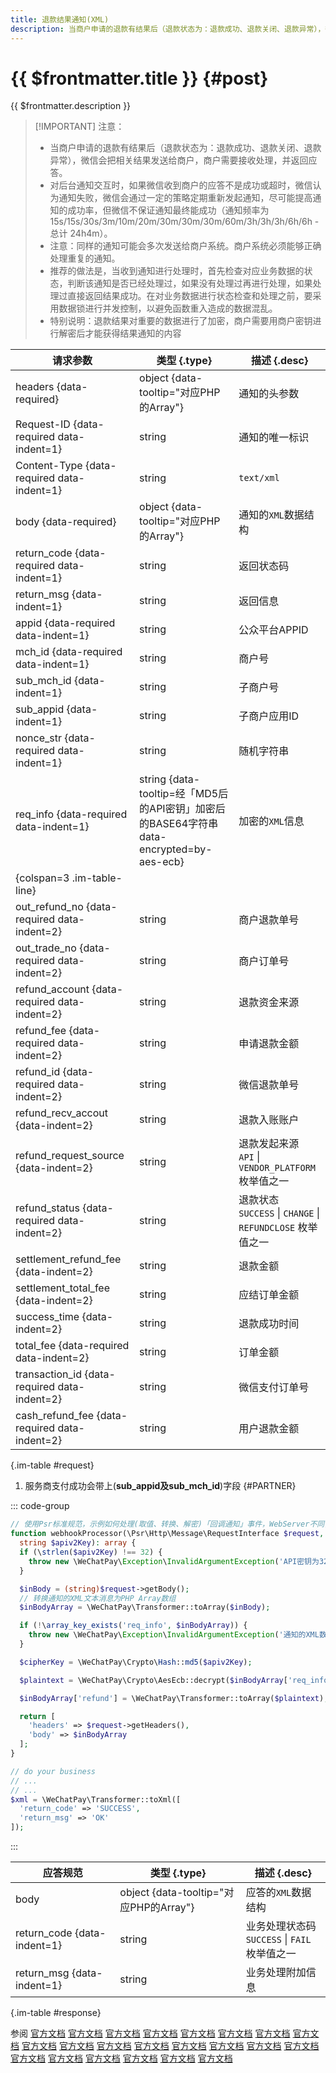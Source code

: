```yaml
---
title: 退款结果通知(XML)
description: 当商户申请的退款有结果后（退款状态为：退款成功、退款关闭、退款异常），微信会把相关结果发送给商户，商户需要接收处理，并返回应答。
---
```


# {{ $frontmatter.title }} {#post}

{{ $frontmatter.description }}

> [!IMPORTANT] 注意：
> - 当商户申请的退款有结果后（退款状态为：退款成功、退款关闭、退款异常），微信会把相关结果发送给商户，商户需要接收处理，并返回应答。
> - 对后台通知交互时，如果微信收到商户的应答不是成功或超时，微信认为通知失败，微信会通过一定的策略定期重新发起通知，尽可能提高通知的成功率，但微信不保证通知最终能成功（通知频率为15s/15s/30s/3m/10m/20m/30m/30m/30m/60m/3h/3h/3h/6h/6h - 总计 24h4m）。
> - 注意：同样的通知可能会多次发送给商户系统。商户系统必须能够正确处理重复的通知。
> - 推荐的做法是，当收到通知进行处理时，首先检查对应业务数据的状态，判断该通知是否已经处理过，如果没有处理过再进行处理，如果处理过直接返回结果成功。在对业务数据进行状态检查和处理之前，要采用数据锁进行并发控制，以避免函数重入造成的数据混乱。
> - 特别说明：退款结果对重要的数据进行了加密，商户需要用商户密钥进行解密后才能获得结果通知的内容

| 请求参数 | 类型 {.type} | 描述 {.desc}
| -- | -- | --
| headers {data-required} | object {data-tooltip="对应PHP的Array"} | 通知的头参数
| Request-ID {data-required data-indent=1} | string | 通知的唯一标识
| Content-Type {data-required data-indent=1} | string | `text/xml`
| body {data-required} | object {data-tooltip="对应PHP的Array"} | 通知的`XML`数据结构
| return_code {data-required data-indent=1} | string | 返回状态码
| return_msg {data-indent=1} | string | 返回信息
| appid {data-required data-indent=1} | string | 公众平台APPID
| mch_id {data-required data-indent=1} | string | 商户号
| sub_mch_id {data-indent=1} | string | 子商户号
| sub_appid {data-indent=1} | string | 子商户应用ID
| nonce_str {data-required data-indent=1} | string | 随机字符串
| req_info {data-required data-indent=1} | string {data-tooltip=经「MD5后的API密钥」加密后的BASE64字符串 data-encrypted=by-aes-ecb} | 加密的`XML`信息
| {colspan=3 .im-table-line}
| out_refund_no {data-required data-indent=2} | string | 商户退款单号
| out_trade_no {data-required data-indent=2} | string | 商户订单号
| refund_account {data-required data-indent=2} | string | 退款资金来源
| refund_fee {data-required data-indent=2} | string | 申请退款金额
| refund_id {data-required data-indent=2} | string | 微信退款单号
| refund_recv_accout {data-indent=2} | string | 退款入账账户
| refund_request_source {data-indent=2} | string | 退款发起来源<br/>`API` \| `VENDOR_PLATFORM` 枚举值之一
| refund_status {data-required data-indent=2} | string |退款状态<br/>`SUCCESS` \| `CHANGE` \| `REFUNDCLOSE` 枚举值之一
| settlement_refund_fee {data-indent=2} | string | 退款金额
| settlement_total_fee {data-indent=2} | string | 应结订单金额
| success_time {data-indent=2} | string | 退款成功时间
| total_fee {data-required data-indent=2} | string | 订单金额
| transaction_id {data-required data-indent=2} | string | 微信支付订单号
| cash_refund_fee {data-required data-indent=2} | string | 用户退款金额

{.im-table #request}

1. 服务商支付成功会带上(**sub_appid及sub_mch_id**)字段 {#PARTNER}

::: code-group

```php [处理程序]
// 使用Psr标准规范，示例如何处理(取值、转换、解密)「回调通知」事件，WebServer不同，用法略有差异，供参考实现。
function webhookProcessor(\Psr\Http\Message\RequestInterface $request,
  string $apiv2Key): array {
  if (\strlen($apiv2Key) !== 32) {
    throw new \WeChatPay\Exception\InvalidArgumentException('API密钥为32字节，长度不对');
  }

  $inBody = (string)$request->getBody();
  // 转换通知的XML文本消息为PHP Array数组
  $inBodyArray = \WeChatPay\Transformer::toArray($inBody);

  if (!\array_key_exists('req_info', $inBodyArray)) {
    throw new \WeChatPay\Exception\InvalidArgumentException('通知的XML数据异常');
  }

  $cipherKey = \WeChatPay\Crypto\Hash::md5($apiv2Key);

  $plaintext = \WeChatPay\Crypto\AesEcb::decrypt($inBodyArray['req_info'], $cipherKey);

  $inBodyArray['refund'] = \WeChatPay\Transformer::toArray($plaintext);

  return [
    'headers' => $request->getHeaders(),
    'body' => $inBodyArray
  ];
}

// do your business
// ...
// ...
$xml = \WeChatPay\Transformer::toXml([
  'return_code' => 'SUCCESS',
  'return_msg' => 'OK'
]);
```

:::

| 应答规范 | 类型 {.type} | 描述 {.desc}
| --- | --- | ---
| body | object {data-tooltip="对应PHP的Array"} | 应答的`XML`数据结构
| return_code {data-indent=1} | string | 业务处理状态码<br/>`SUCCESS` \| `FAIL` 枚举值之一
| return_msg {data-indent=1} | string | 业务处理附加信息

{.im-table #response}

参阅 [官方文档](https://pay.weixin.qq.com/doc/v2/merchant/4011940955) [官方文档](https://pay.weixin.qq.com/doc/v2/merchant/4011935223) [官方文档](https://pay.weixin.qq.com/doc/v2/merchant/4011937201) [官方文档](https://pay.weixin.qq.com/doc/v2/merchant/4011939959) [官方文档](https://pay.weixin.qq.com/doc/v2/merchant/4011939475) [官方文档](https://pay.weixin.qq.com/doc/v2/merchant/4011941681) [官方文档](https://pay.weixin.qq.com/doc/v2/merchant/4011985425) [官方文档](https://pay.weixin.qq.com/doc/v2/merchant/4011987569) [官方文档](https://pay.weixin.qq.com/doc/v2/partner/4011941745) [官方文档](https://pay.weixin.qq.com/doc/v2/partner/4011936652) [官方文档](https://pay.weixin.qq.com/doc/v2/partner/4011989265) [官方文档](https://pay.weixin.qq.com/doc/v2/partner/4011984153) [官方文档](https://pay.weixin.qq.com/doc/v2/partner/4012297550) [官方文档](https://pay.weixin.qq.com/doc/v2/partner/4011984440) [官方文档](https://pay.weixin.qq.com/doc/v2/partner/4011989912) [官方文档](https://pay.weixin.qq.com/doc/v2/partner/4011988218) [官方文档](https://pay.weixin.qq.com/doc/global/v2/zh/4013634915) [官方文档](https://pay.weixin.qq.com/doc/global/v2/zh/4013634966) [官方文档](https://pay.weixin.qq.com/doc/global/v2/zh/4013635000) [官方文档](https://pay.weixin.qq.com/doc/global/v2/zh/4013635254) [官方文档](https://pay.weixin.qq.com/doc/global/v2/zh/4013636494) [官方文档](https://pay.weixin.qq.com/doc/global/v2/zh/4013636617)
